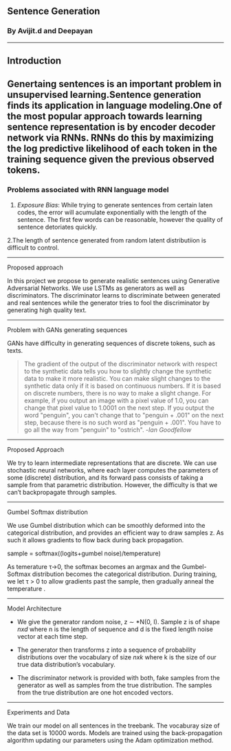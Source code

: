 ## Sentence Generation 

### By Avijit.d and Deepayan

---

## Introduction

Genertaing sentences is an important problem in unsupervised learning.Sentence generation finds its application in language modeling.One of the most popular 
approach towards learning sentence representation is by encoder decoder network 
via RNNs. RNNs do this by maximizing the log predictive likelihood of each token 
in the training sequence given the previous observed tokens.
---
### Problems associated with RNN language model

1. *Exposure Bias*: While trying to generate sentences from certain laten codes, the error will acumulate exponentially with the length of the sentence. The first few words can be reasonable, however the quality of sentence detoriates quickly.

2.The length of sentence generated from random latent distributiion is difficult to control.

---
Proposed approach
 
In this project we propose to generate realistic sentences using Generative Adversarial
Networks. We use LSTMs as generators as well as discriminators. The discriminator learns to discriminate between generated and real sentences while the generator tries to fool the discriminator by generating high quality text.

---

Problem with GANs generating sequences

GANs have difficulty in generating sequences of discrete tokens, such as texts.

> The gradient of the output of the discriminator network with respect to the synthetic data tells you how to slightly change the synthetic data to make it more realistic.
You can make slight changes to the synthetic data only if it is based on continuous numbers. If it is based on discrete numbers, there is no way to make a slight change.
For example, if you output an image with a pixel value of 1.0, you can change that pixel value to 1.0001 on the next step.
If you output the word "penguin", you can't change that to "penguin + .001" on the next step, because there is no such word as "penguin + .001". You have to go all the way from "penguin" to "ostrich".
                   -*Ian Goodfellow*
---

Proposed Approach

We try to learn intermediate representations that are discrete. We can use stochastic neural networks, where each layer computes the parameters of some (discrete) distribution, and its forward pass consists of taking a sample from that parametric distribution. However, the difficulty is that we can’t backpropagate through samples.

---

Gumbel Softmax distribution

We use Gumbel distribution which can be smoothly deformed into the categorical distribution, and provides an efficient way to draw samples z. As such it allows 
gradients to flow back during back propagation.

sample = softmax((logits+gumbel noise)/temperature)

As temerature τ→0, the softmax becomes an argmax and the Gumbel-Softmax distribution becomes the categorical distribution. During training, we let τ > 0 to allow gradients past the sample, then gradually anneal the temperature .

---

Model Architecture

* We give the generator random noise, z ∼ *N(0, I). Sample z is of shape *nxd* where n is the length of sequence and d is the fixed length noise vector at each time step.

* The generator then transforms z into a sequence of probability distributions over the vocabulary of size *nxk* where k is the size of our true data distribution’s vocabulary.

* The discriminator network is provided with both, fake samples from the generator as well as samples from the true distribution. The samples from the true distribution are one hot encoded vectors.

--- 

Experiments and Data

We train our model on all sentences in the treebank. The vocaburay size of the data set is 10000 words. Models are trained using the back-propagation algorithm updating our   parameters using the Adam optimization method.